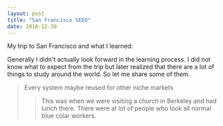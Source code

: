 ```yaml
---
layout: post
title: "San Francisco SEED"
date: 2016-12-30
---
```


My trip to San Francisco and what I learned:


Generally I didn't actually look forward in the learning process. I did not know what to expect from the trip but later realized that there are a lot of things to study around the world. So let me share some of them.

   > Every system maybe reused for other niche markets
   >> This was when we were visiting a church in Berkeley and had lunch there. There were at lot of people
   >> who look all normal blue colar workers. 
